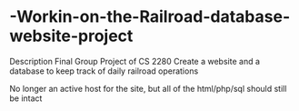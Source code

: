 # -Workin-on-the-Railroad-database-website-project


Description
Final Group Project of CS 2280
Create a website and a database to keep track of daily railroad operations

No longer an active host for the site, but all of the html/php/sql should still be intact
